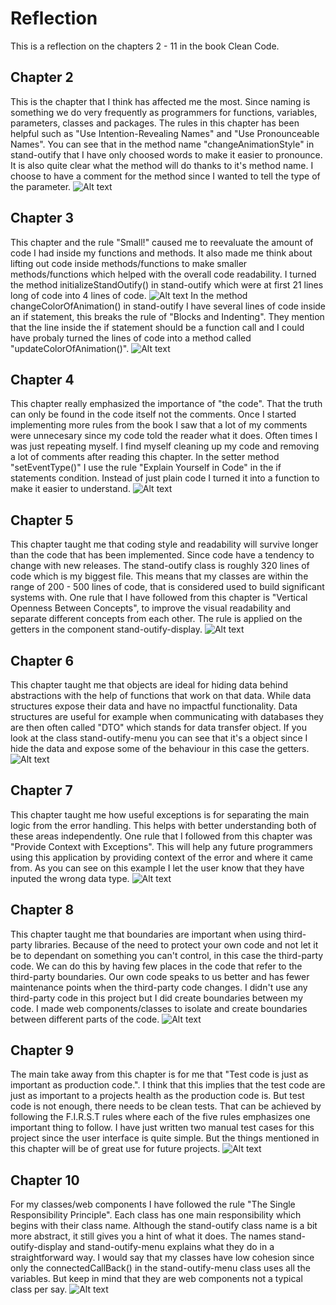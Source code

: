 # Reflection
This is a reflection on the chapters 2 - 11 in the book Clean Code.
## Chapter 2
This is the chapter that I think has affected me the most. Since naming is something we do very frequently as programmers for functions, variables, parameters, classes and packages. The rules in this chapter has been helpful such as "Use Intention-Revealing Names" and "Use Pronounceable Names". You can see that in the method name "changeAnimationStyle" in stand-outify that I have only choosed words to make it easier to pronounce. It is also quite clear what the method will do thanks to it's method name. I choose to have a comment for the method since I wanted to tell the type of the parameter.
![Alt text](img/change-animation-style.png "Image of the method changeAnimationStyle()")
## Chapter 3
This chapter and the rule "Small!" caused me to reevaluate the amount of code I had inside my functions and methods. It also made me think about lifting out code inside methods/functions to make smaller methods/functions which helped with the overall code readability. I turned the method initializeStandOutify() in stand-outify which were at first 21 lines long of code into 4 lines of code.
![Alt text](img/initialize-stand-outify.png "Image of the method initializeStandOutify()")
In the method changeColorOfAnimation() in stand-outify I have several lines of code inside an if statement, this breaks the rule of "Blocks and Indenting". They mention that the line inside the if statement should be a function call and I could have probaly turned the lines of code into a method called "updateColorOfAnimation()".
![Alt text](img/change-color-of-animation.png "Image of the method changeColorOfAnimation()")
## Chapter 4
This chapter really emphasized the importance of "the code". That the truth can only be found in the code itself not the comments. Once I started implementing more rules from the book I saw that a lot of my comments were unnecesary since my code told the reader what it does. Often times I was just repeating myself. I find myself cleaning up my code and removing a lot of comments after reading this chapter. In the setter method "setEventType()" I use the rule "Explain Yourself in Code" in the if statements condition. Instead of just plain code I turned it into a function to make it easier to understand.
![Alt text](img/set-event-type.png "Image of the method setEventType()")
## Chapter 5
This chapter taught me that coding style and readability will survive longer than the code that has been implemented. Since code have a tendency to change with new releases. The stand-outify class is roughly 320 lines of code which is my biggest file. This means that my classes are within the range of 200 - 500 lines of code, that is considered used to build significant systems with. One rule that I have followed from this chapter is "Vertical Openness Between Concepts", to improve the visual readability and separate different concepts from each other. The rule is applied on the getters in the component stand-outify-display.
![Alt text](img/getters-display.png "Image of the getters in the component stand-outify-display")
## Chapter 6
This chapter taught me that objects are ideal for hiding data behind abstractions with the help of functions that work on that data. While data structures expose their data and have no impactful functionality. Data structures are useful for example when communicating with databases they are then often called "DTO" which stands for data transfer object. If you look at the class stand-outify-menu you can see that it's a object since I hide the data and expose some of the behaviour in this case the getters.
![Alt text](img/private-properties-object.png "Image of private properties in the component stand-outify-menu")
## Chapter 7
This chapter taught me how useful exceptions is for separating the main logic from the error handling. This helps with better understanding both of these areas independently. One rule that I followed from this chapter was "Provide Context with Exceptions". This will help any future programmers using this application by providing context of the error and where it came from. As you can see on this example I let the user know that they have inputed the wrong data type.
![Alt text](img/error-handling.png "Image of error handling inside the method changeDurationOfAnimation().")
## Chapter 8
This chapter taught me that boundaries are important when using third-party libraries. Because of the need to protect your own code and not let it be to dependant on something you can't control, in this case the third-party code. We can do this by having few places in the code that refer to the third-party boundaries. Our own code speaks to us better and has fewer maintenance points when the third-party code changes. I didn't use any third-party code in this project but I did create boundaries between my code. I made web components/classes to isolate and create boundaries between different parts of the code.
![Alt text](img/example-class.png "Image of the class stand-outify-display")
## Chapter 9
The main take away from this chapter is for me that "Test code is just as important as production code.". I think that this implies that the test code are just as important to a projects health as the production code is. But test code is not enough, there needs to be clean tests. That can be achieved by following the F.I.R.S.T rules where each of the five rules emphasizes one important thing to follow. I have just written two manual test cases for this project since the user interface is quite simple. But the things mentioned in this chapter will be of great use for future projects.
![Alt text](img/manual-test-case.png "Image of an manual test case.")
## Chapter 10
For my classes/web components I have followed the rule "The Single Responsibility Principle". Each class has one main responsibility which begins with their class name. Although the stand-outify class name is a bit more abstract, it still gives you a hint of what it does. The names stand-outify-display and stand-outify-menu explains what they do in a straightforward way. I would say that my classes have low cohesion since only the connectedCallBack() in the stand-outify-menu class uses all the variables. But keep in mind that they are web components not a typical class per say.
![Alt text](img/connected-callback.png "Image of the method connectedCallBack() in the class stand-outify-menu.")
